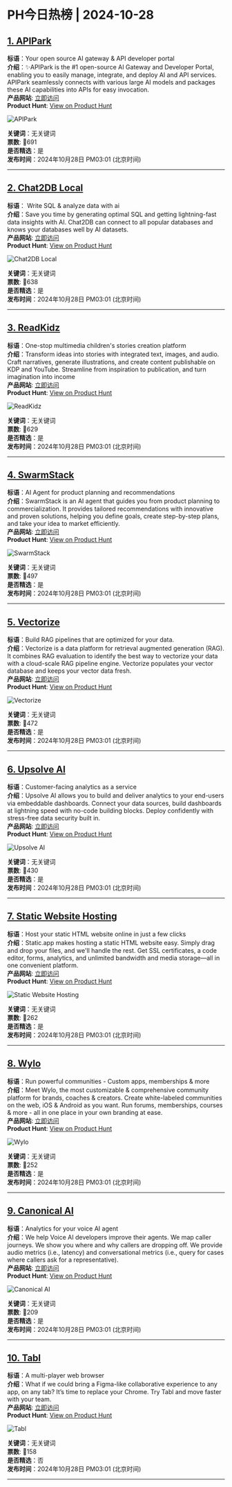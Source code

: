 # PH今日热榜 | 2024-10-28

## [1. APIPark](https://www.producthunt.com/posts/apipark?utm_campaign=producthunt-api&utm_medium=api-v2&utm_source=Application%3A+linewalker+%28ID%3A+135281%29)  
**标语**：Your open source AI gateway & API developer portal  
**介绍**：✨APIPark is the #1 open-source AI Gateway and Developer Portal, enabling you to easily manage, integrate, and deploy AI and API services. APIPark seamlessly connects with various large AI models and packages these AI capabilities into APIs for easy invocation.  
**产品网站**: [立即访问](https://www.producthunt.com/r/TBWEUYRNDGSED5?utm_campaign=producthunt-api&utm_medium=api-v2&utm_source=Application%3A+linewalker+%28ID%3A+135281%29)  
**Product Hunt**: [View on Product Hunt](https://www.producthunt.com/posts/apipark?utm_campaign=producthunt-api&utm_medium=api-v2&utm_source=Application%3A+linewalker+%28ID%3A+135281%29)  

![APIPark](https://ph-files.imgix.net/fd456aee-5928-49af-967f-2c740f77bd65.png?auto=format&fit=crop&frame=1&h=512&w=1024)  

**关键词**：无关键词  
**票数**: 🔺691  
**是否精选**：是  
**发布时间**：2024年10月28日 PM03:01 (北京时间)  

---

## [2. Chat2DB Local](https://www.producthunt.com/posts/chat2db-local?utm_campaign=producthunt-api&utm_medium=api-v2&utm_source=Application%3A+linewalker+%28ID%3A+135281%29)  
**标语**： Write SQL & analyze data with ai  
**介绍**：Save you time by generating optimal SQL and getting lightning-fast data insights with AI. Chat2DB can connect to all popular databases and knows your databases well by AI datasets.  
**产品网站**: [立即访问](https://www.producthunt.com/r/Z4OHSLYEGJ2EO2?utm_campaign=producthunt-api&utm_medium=api-v2&utm_source=Application%3A+linewalker+%28ID%3A+135281%29)  
**Product Hunt**: [View on Product Hunt](https://www.producthunt.com/posts/chat2db-local?utm_campaign=producthunt-api&utm_medium=api-v2&utm_source=Application%3A+linewalker+%28ID%3A+135281%29)  

![Chat2DB Local](https://ph-files.imgix.net/32eb2b30-1501-429f-add6-f4c4df452306.png?auto=format&fit=crop&frame=1&h=512&w=1024)  

**关键词**：无关键词  
**票数**: 🔺638  
**是否精选**：是  
**发布时间**：2024年10月28日 PM03:01 (北京时间)  

---

## [3. ReadKidz](https://www.producthunt.com/posts/readkidz?utm_campaign=producthunt-api&utm_medium=api-v2&utm_source=Application%3A+linewalker+%28ID%3A+135281%29)  
**标语**：One-stop multimedia children's stories creation platform  
**介绍**：Transform ideas into stories with integrated text, images, and audio. Craft narratives, generate illustrations, and create content publishable on KDP and YouTube. Streamline from inspiration to publication, and turn imagination into income  
**产品网站**: [立即访问](https://www.producthunt.com/r/2V2UFNLGFPS2MB?utm_campaign=producthunt-api&utm_medium=api-v2&utm_source=Application%3A+linewalker+%28ID%3A+135281%29)  
**Product Hunt**: [View on Product Hunt](https://www.producthunt.com/posts/readkidz?utm_campaign=producthunt-api&utm_medium=api-v2&utm_source=Application%3A+linewalker+%28ID%3A+135281%29)  

![ReadKidz](https://ph-files.imgix.net/de7f0a33-881a-43d6-8817-8f001ff83ca1.jpeg?auto=format&fit=crop&frame=1&h=512&w=1024)  

**关键词**：无关键词  
**票数**: 🔺629  
**是否精选**：是  
**发布时间**：2024年10月28日 PM03:01 (北京时间)  

---

## [4. SwarmStack](https://www.producthunt.com/posts/swarmstack?utm_campaign=producthunt-api&utm_medium=api-v2&utm_source=Application%3A+linewalker+%28ID%3A+135281%29)  
**标语**：AI Agent for product planning and recommendations  
**介绍**：SwarmStack is an AI agent that guides you from product planning to commercialization. It provides tailored recommendations with innovative and proven solutions, helping you define goals, create step-by-step plans, and take your idea to market efficiently.  
**产品网站**: [立即访问](https://www.producthunt.com/r/MJ2KEVJBTY65AZ?utm_campaign=producthunt-api&utm_medium=api-v2&utm_source=Application%3A+linewalker+%28ID%3A+135281%29)  
**Product Hunt**: [View on Product Hunt](https://www.producthunt.com/posts/swarmstack?utm_campaign=producthunt-api&utm_medium=api-v2&utm_source=Application%3A+linewalker+%28ID%3A+135281%29)  

![SwarmStack](https://ph-files.imgix.net/828d88bf-754a-4689-8e3d-153aaae135ff.png?auto=format&fit=crop&frame=1&h=512&w=1024)  

**关键词**：无关键词  
**票数**: 🔺497  
**是否精选**：是  
**发布时间**：2024年10月28日 PM03:01 (北京时间)  

---

## [5. Vectorize](https://www.producthunt.com/posts/vectorize-2?utm_campaign=producthunt-api&utm_medium=api-v2&utm_source=Application%3A+linewalker+%28ID%3A+135281%29)  
**标语**：Build RAG pipelines that are optimized for your data.  
**介绍**：Vectorize is a data platform for retrieval augmented generation (RAG). It combines RAG evaluation to identify the best way to vectorize your data with a cloud-scale RAG pipeline engine. Vectorize populates your vector database and keeps your vector data fresh.  
**产品网站**: [立即访问](https://www.producthunt.com/r/DRLVSTBDRCYNPY?utm_campaign=producthunt-api&utm_medium=api-v2&utm_source=Application%3A+linewalker+%28ID%3A+135281%29)  
**Product Hunt**: [View on Product Hunt](https://www.producthunt.com/posts/vectorize-2?utm_campaign=producthunt-api&utm_medium=api-v2&utm_source=Application%3A+linewalker+%28ID%3A+135281%29)  

![Vectorize](https://ph-files.imgix.net/4094d62b-1343-4ad0-a1ce-69436586f088.png?auto=format&fit=crop&frame=1&h=512&w=1024)  

**关键词**：无关键词  
**票数**: 🔺472  
**是否精选**：是  
**发布时间**：2024年10月28日 PM03:01 (北京时间)  

---

## [6. Upsolve AI](https://www.producthunt.com/posts/upsolve-ai?utm_campaign=producthunt-api&utm_medium=api-v2&utm_source=Application%3A+linewalker+%28ID%3A+135281%29)  
**标语**：Customer-facing analytics as a service  
**介绍**：Upsolve AI allows you to build and deliver analytics to your end-users via embeddable dashboards. Connect your data sources, build dashboards at lightning speed with no-code building blocks. Deploy confidently with stress-free data security built in.  
**产品网站**: [立即访问](https://www.producthunt.com/r/6LY5IPRSBHZ3IF?utm_campaign=producthunt-api&utm_medium=api-v2&utm_source=Application%3A+linewalker+%28ID%3A+135281%29)  
**Product Hunt**: [View on Product Hunt](https://www.producthunt.com/posts/upsolve-ai?utm_campaign=producthunt-api&utm_medium=api-v2&utm_source=Application%3A+linewalker+%28ID%3A+135281%29)  

![Upsolve AI](https://ph-files.imgix.net/bce46432-b889-4bba-8899-af6c9d63531b.png?auto=format&fit=crop&frame=1&h=512&w=1024)  

**关键词**：无关键词  
**票数**: 🔺430  
**是否精选**：是  
**发布时间**：2024年10月28日 PM03:01 (北京时间)  

---

## [7. Static Website Hosting](https://www.producthunt.com/posts/static-website-hosting?utm_campaign=producthunt-api&utm_medium=api-v2&utm_source=Application%3A+linewalker+%28ID%3A+135281%29)  
**标语**：Host your static HTML website online in just a few clicks  
**介绍**：Static.app makes hosting a static HTML website easy. Simply drag and drop your files, and we'll handle the rest. Get SSL certificates, a code editor, forms, analytics, and unlimited bandwidth and media storage—all in one convenient platform.  
**产品网站**: [立即访问](https://www.producthunt.com/r/BRRGMU3JXKNGW7?utm_campaign=producthunt-api&utm_medium=api-v2&utm_source=Application%3A+linewalker+%28ID%3A+135281%29)  
**Product Hunt**: [View on Product Hunt](https://www.producthunt.com/posts/static-website-hosting?utm_campaign=producthunt-api&utm_medium=api-v2&utm_source=Application%3A+linewalker+%28ID%3A+135281%29)  

![Static Website Hosting](https://ph-files.imgix.net/3556133d-3588-425d-8b87-e59bcff0b319.png?auto=format&fit=crop&frame=1&h=512&w=1024)  

**关键词**：无关键词  
**票数**: 🔺262  
**是否精选**：是  
**发布时间**：2024年10月28日 PM03:01 (北京时间)  

---

## [8. Wylo](https://www.producthunt.com/posts/wylo-538ee78d-735b-4b22-84ee-2859f641946f?utm_campaign=producthunt-api&utm_medium=api-v2&utm_source=Application%3A+linewalker+%28ID%3A+135281%29)  
**标语**：Run powerful communities - Custom apps, memberships & more  
**介绍**：Meet Wylo, the most customizable & comprehensive community platform for brands, coaches & creators. Create white-labeled communities on the web, iOS & Android as you want. Run forums, memberships, courses & more - all in one place in your own branding at ease.  
**产品网站**: [立即访问](https://www.producthunt.com/r/M2XDVUFPEDP6PM?utm_campaign=producthunt-api&utm_medium=api-v2&utm_source=Application%3A+linewalker+%28ID%3A+135281%29)  
**Product Hunt**: [View on Product Hunt](https://www.producthunt.com/posts/wylo-538ee78d-735b-4b22-84ee-2859f641946f?utm_campaign=producthunt-api&utm_medium=api-v2&utm_source=Application%3A+linewalker+%28ID%3A+135281%29)  

![Wylo](https://ph-files.imgix.net/21a28bef-bbc4-4536-94de-39b68189a0f3.png?auto=format&fit=crop&frame=1&h=512&w=1024)  

**关键词**：无关键词  
**票数**: 🔺252  
**是否精选**：是  
**发布时间**：2024年10月28日 PM03:01 (北京时间)  

---

## [9. Canonical AI](https://www.producthunt.com/posts/canonical-ai?utm_campaign=producthunt-api&utm_medium=api-v2&utm_source=Application%3A+linewalker+%28ID%3A+135281%29)  
**标语**：Analytics for your voice AI agent  
**介绍**：We help Voice AI developers improve their agents. We map caller journeys. We show you where and why callers are dropping off. We provide audio metrics (i.e., latency) and conversational metrics (i.e., query for cases where callers ask for a representative).  
**产品网站**: [立即访问](https://www.producthunt.com/r/CWEKOMMKXIDIW5?utm_campaign=producthunt-api&utm_medium=api-v2&utm_source=Application%3A+linewalker+%28ID%3A+135281%29)  
**Product Hunt**: [View on Product Hunt](https://www.producthunt.com/posts/canonical-ai?utm_campaign=producthunt-api&utm_medium=api-v2&utm_source=Application%3A+linewalker+%28ID%3A+135281%29)  

![Canonical AI](https://ph-files.imgix.net/f8e060e7-a55c-45cd-82a7-71a095cbd58e.png?auto=format&fit=crop&frame=1&h=512&w=1024)  

**关键词**：无关键词  
**票数**: 🔺209  
**是否精选**：是  
**发布时间**：2024年10月28日 PM03:01 (北京时间)  

---

## [10. Tabl](https://www.producthunt.com/posts/tabl-2?utm_campaign=producthunt-api&utm_medium=api-v2&utm_source=Application%3A+linewalker+%28ID%3A+135281%29)  
**标语**：A multi-player web browser  
**介绍**：What if we could bring a Figma-like collaborative experience to any app, on any tab? It’s time to replace your Chrome. Try Tabl and move faster with your team.  
**产品网站**: [立即访问](https://www.producthunt.com/r/A7BMHDACUFJ36B?utm_campaign=producthunt-api&utm_medium=api-v2&utm_source=Application%3A+linewalker+%28ID%3A+135281%29)  
**Product Hunt**: [View on Product Hunt](https://www.producthunt.com/posts/tabl-2?utm_campaign=producthunt-api&utm_medium=api-v2&utm_source=Application%3A+linewalker+%28ID%3A+135281%29)  

![Tabl](https://ph-files.imgix.net/f2892343-14af-4a19-a054-1eb52e72de8a.png?auto=format&fit=crop&frame=1&h=512&w=1024)  

**关键词**：无关键词  
**票数**: 🔺158  
**是否精选**：否  
**发布时间**：2024年10月28日 PM03:01 (北京时间)  

---

